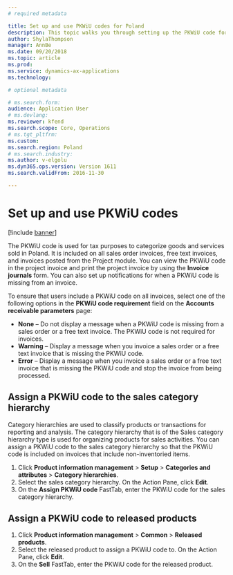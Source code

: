 ```yaml
---
# required metadata

title: Set up and use PKWiU codes for Poland
description: This topic walks you through setting up the PKWiU code for Poland.  
author: ShylaThompson
manager: AnnBe
ms.date: 09/20/2018
ms.topic: article
ms.prod: 
ms.service: dynamics-ax-applications
ms.technology: 

# optional metadata

# ms.search.form: 
audience: Application User
# ms.devlang: 
ms.reviewer: kfend
ms.search.scope: Core, Operations
# ms.tgt_pltfrm: 
ms.custom: 
ms.search.region: Poland
# ms.search.industry: 
ms.author: v-elgolu
ms.dyn365.ops.version: Version 1611
ms.search.validFrom: 2016-11-30

---
```


# Set up and use PKWiU codes

[!include [banner](../includes/banner.md)]

The PKWiU code is used for tax purposes to categorize goods and services sold in Poland. It is included on all sales order invoices, free text invoices, and invoices posted from the Project module. You can view the PKWiU code in the project invoice and print the project invoice by using the **Invoice journals** form. You can also set up notifications for when a PKWiU code is missing from an invoice.

To ensure that users include a PKWiU code on all invoices, select one of the following options in the **PKWiU code requirement** field on the **Accounts receivable parameters** page: 
- **None** – Do not display a message when a PKWiU code is missing from a sales order or a free text invoice. The PKWiU code is not required for invoices. 
- **Warning** – Display a message when you invoice a sales order or a free text invoice that is missing the PKWiU code. 
- **Error** – Display a message when you invoice a sales order or a free text invoice that is missing the PKWiU code and stop the invoice from being processed. 

## Assign a PKWiU code to the sales category hierarchy

Category hierarchies are used to classify products or transactions for reporting and analysis. The category hierarchy that is of the Sales category hierarchy type is used for organizing products for sales activities. You can assign a PKWiU code to the sales category hierarchy so that the PKWiU code is included on invoices that include non-inventoried items. 

1. Click **Product information management** > **Setup** > **Categories and attributes** > **Category hierarchies**. 
2. Select the sales category hierarchy. On the Action Pane, click **Edit**. 
3. On the **Assign PKWiU code** FastTab, enter the PKWiU code for the sales category hierarchy. 

## Assign a PKWiU code to released products

1. Click **Product information management** > **Common** > **Released products**. 
2. Select the released product to assign a PKWiU code to. On the Action Pane, click **Edit**. 
3. On the **Sell** FastTab, enter the PKWiU code for the released product. 
